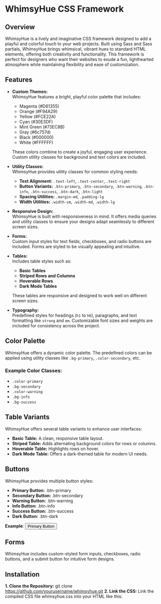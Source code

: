# WhimsyHue CSS Framework

## Overview

WhimsyHue is a lively and imaginative CSS framework designed to add a playful and colorful touch to your web projects. Built using Sass and Sass partials, WhimsyHue brings whimsical, vibrant hues to standard HTML elements, offering both creativity and functionality. This framework is perfect for designers who want their websites to exude a fun, lighthearted atmosphere while maintaining flexibility and ease of customization.

## Features

- **Custom Themes:**  
  WhimsyHue features a bright, playful color palette that includes:
  - Magenta (#D61355)
  - Orange (#F94A29)
  - Yellow (#FCE22A)
  - Cyan (#30E3DF)
  - Mint Green (#73EC8B)
  - Gray (#6c757d)
  - Black (#000000)
  - White (#FFFFFF)

  These colors combine to create a joyful, engaging user experience. Custom utility classes for background and text colors are included.

- **Utility Classes:**  
  WhimsyHue provides utility classes for common styling needs:
  - **Text Alignment:** `.text-left`, `.text-center`, `.text-right`
  - **Button Variants:** `.btn-primary`, `.btn-secondary`, `.btn-warning`, `.btn-info`, `.btn-success`, `.btn-dark`, `.btn-light`
  - **Spacing Utilities:** `.margin-md`, `.padding-lg`
  - **Width Utilities:** `.width-sm`, `.width-md`, `.width-lg`

- **Responsive Design:**  
  WhimsyHue is built with responsiveness in mind. It offers media queries and utility classes to ensure your designs adapt seamlessly to different screen sizes.

- **Forms:**  
  Custom input styles for text fields, checkboxes, and radio buttons are included. Forms are styled to be visually appealing and intuitive.

- **Tables:**  
  Includes table styles such as:
  - **Basic Tables**
  - **Striped Rows and Columns**
  - **Hoverable Rows**
  - **Dark Mode Tables**

  These tables are responsive and designed to work well on different screen sizes.

- **Typography:**  
  Predefined styles for headings (`h1` to `h6`), paragraphs, and text formatting like `strong` and `em`. Customizable font sizes and weights are included for consistency across the project.

## Color Palette

WhimsyHue offers a dynamic color palette. The predefined colors can be applied using utility classes like `.bg-primary`, `.color-secondary`, etc.

### Example Color Classes:
- `.color-primary`
- `.bg-secondary`
- `.color-warning`
- `.bg-info`
- `.bg-success`

## Table Variants

WhimsyHue offers several table variants to enhance user interfaces:

- **Basic Table:** A clean, responsive table layout.
- **Striped Table:** Adds alternating background colors for rows or columns.
- **Hoverable Table:** Highlights rows on hover.
- **Dark Mode Table:** Offers a dark-themed table for modern UI needs.

## Buttons
WhimsyHue provides multiple button styles:
- **Primary Button:** .btn-primary 
- **Secondary Button:** .btn-secondary
- **Warning Button:** .btn-warning
- **Info Button:** .btn-info
- **Success Button:** .btn-success
- **Dark Button:** .btn-dark

**Example**: <button class="btn btn-primary">Primary Button</button>

## Forms
WhimsyHue includes custom-styled form inputs, checkboxes, radio buttons, and a submit button for intuitive form designs.

## Installation
**1. Clone the Repository:** git clone https://github.com/yourusername/whimsyhue.git
**2. Link the CSS:** Link the compiled CSS file whimsyhue.css into your HTML like this:
<link rel="stylesheet" href="css/whimsyhue.css">

